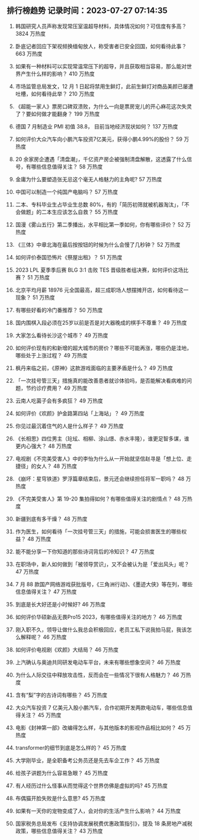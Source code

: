 
## 排行榜趋势 记录时间：2023-07-27 07:14:35
  
  1. 韩国研究人员声称发现常压室温超导材料，具体情况如何？可信度有多高？ 3824 万热度
    
  2. 卧底记者回应下架视频换缅甸放人，称受害者已安全回国，如何看待此事？ 663 万热度
    
  3. 如果有一种材料可以实现常温常压下的超导，并且获取相当容易，那么能对世界产生什么样的影响？ 410 万热度
    
  4. 市场监管总局发文，12 月 1 日起将禁用生鲜灯，此前生鲜灯对商品美颜已屡遭吐槽，如何看待此举？ 210 万热度
    
  5. 《超能一家人》票房口碑双溃败，为什么一向是票房宠儿的开心麻花这次失灵了？要如何做才能翻身？ 199 万热度
    
  6. 德国 7 月制造业 PMI 初值 38.8， 目前当地经济现状如何？ 137 万热度
    
  7. 如何评价大众汽车向小鹏汽车投资7亿美元，获得小鹏4.99%的股份？ 59 万热度
    
  8. 20 余家房企遭遇「清盘潮」，千亿资产房企被强制清盘解散，这透露了什么信号，有哪些信息值得关注？ 58 万热度
    
  9. 金庸为什么要塑造张无忌这个毫无人格魅力的主角呢? 57 万热度
    
  10. 中国可以制造一个纯国产电脑吗？ 57 万热度
    
  11. 二本、专科毕业生占毕业生总数 80%，有的「简历初筛就被机器淘汰」，「不会做题」的二本生应该怎么自救？ 55 万热度
    
  12. 国漫《雾山五行》第二季播出，水平相比第一季如何，你有哪些评价？ 52 万热度
    
  13. 《三体》中章北海在最后按按钮的时候为什么会慢了几秒钟？ 52 万热度
    
  14. 如何评价泰国恐怖片《祭屋出租》？ 51 万热度
    
  15. 2023 LPL 夏季季后赛 BLG 3:1 击败 TES 晋级胜者组决赛，如何评价这场比赛？ 51 万热度
    
  16. 北京平均月薪 18976 元全国最高，超三成职场人想摆摊开店，如何看待这一现象？ 51 万热度
    
  17. 有哪些好看的冷门番推荐？ 50 万热度
    
  18. 国内围棋入段必须在25岁以前是否是对大器晚成的棋手不尊重？ 49 万热度
    
  19. 大家怎么看待长沙这个城市？ 49 万热度
    
  20. 如何评价现有的和新增的超大城市的房价？哪些不可能再涨，哪些仍是洼地，哪些处于上涨过程？ 49 万热度
    
  21. 枫丹来临之前，《原神》这款游戏面临的主要矛盾是什么？ 49 万热度
    
  22. 「一次挂号管三天」措施真的能改善患者就诊体验吗，是否能解决看病难的问题，节约诊疗费用？ 49 万热度
    
  23. 云南人吃菌子会有多疯狂？ 49 万热度
    
  24. 如何评价《欢颜》护金路第四站「上海站」？ 49 万热度
    
  25. 你见过最沉着住气的人是什么样子？ 49 万热度
    
  26. 《长相思》四位男主（玱玹、相柳、涂山璟、赤水丰隆），谁更足智多谋，谁更内心强大？ 48 万热度
    
  27. 电视剧《不完美受害人》中的李怡为什么从一开始就坚信赵寻是「想上位、走捷径」的女人？ 48 万热度
    
  28. 《崩坏：星穹铁道》罗浮篇章结束后，景元还会继续担任将军一职吗？ 48 万热度
    
  29. 《不完美受害人》第 19-20 集拍得如何？有哪些值得关注的剧情点？ 48 万热度
    
  30. 新疆到底有多干燥？ 48 万热度
    
  31. 作为医生，如何看待「一次挂号管三天」的措施，可能会损害医生的哪些权益？ 48 万热度
    
  32. 能不能分享一下你知道的那些诗词背后的冷知识？ 47 万热度
    
  33. 在职场中，新人如何做到「被领导赏识」，又不会被认为是「爱出风头」呢？ 47 万热度
    
  34. 7 月 88 款国产网络游戏获批版号，《三角洲行动》、《墨迹大侠》等在列，哪些信息值得关注？ 47 万热度
    
  35. 到底是长大好还是小时候好? 46 万热度
    
  36. 如何评价华硕新品无畏Pro15 2023，有哪些值得关注的地方？ 46 万热度
    
  37. 刚入职不久，领导让做什么我总会积极回应，老员工私下说我拍马屁，我该怎么解释呢？ 46 万热度
    
  38. 如何评价电视剧《欢颜》大结局？ 46 万热度
    
  39. 上汽确认与奥迪共同研发电动车平台，未来有哪些想象空间？ 46 万热度
    
  40. 为什么人际交往中释放攻击性，反而会在一些情况下很有人格魅力？ 46 万热度
    
  41. 含有“梨”字的古诗词有哪些？ 45 万热度
    
  42. 大众汽车投资 7 亿美元入股小鹏汽车，合作初期开发两款电动车，哪些信息值得关注？ 45 万热度
    
  43. 电影《封神第一部》改编得怎么样，与其他版本的影视作品相比如何？ 45 万热度
    
  44. transformer的细节到底是怎么样的？ 45 万热度
    
  45. 大学刚毕业，是全职备考公务员还是先去车企工作？ 45 万热度
    
  46. 给孩子讲题为什么容易急眼？ 45 万热度
    
  47. 有人经历过什么怪事从而觉得这个世界仿佛是虚拟的吗? 45 万热度
    
  48. 布偶猫开脸失败是什么意思? 45 万热度
    
  49. 如果有一天你的宠物变成了人，会对你的生活产生什么影响？ 44 万热度
    
  50. 国家税务总局发布《支持协调发展税费优惠政策指引》，提及 18 条房地产减税政策，哪些信息值得关注？ 43 万热度
    
